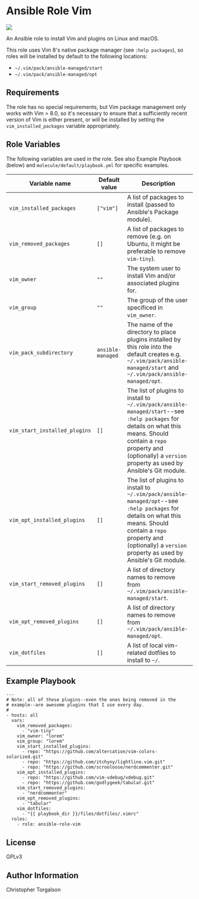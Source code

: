 # Ansible Role Vim

![](https://github.com/ctorgalson/ansible-role-github-release/workflows/Molecule%20Test/badge.svg)

An Ansible role to install Vim and plugins on Linux and macOS.

This role uses Vim 8's native package manager (see `:help packages`), so roles will be
installed by default to the following locations:

- `~/.vim/pack/ansible-managed/start`
- `~/.vim/pack/ansible-managed/opt`

## Requirements

The role has no special requirements, but Vim package management only
works with Vim > 8.0, so it's necessary to ensure that a sufficiently
recent version of Vim is either present, or will be installed by setting
the `vim_installed_packages` variable appropriately.

## Role Variables

The following variables are used in the role. See also Example Playbook
(below) and `molecule/default/playbook.yml` for specific examples.

| Variable name | Default value | Description |
|---------------|---------------|-------------|
| `vim_installed_packages`      | `["vim"]`         | A list of packages to install (passed to Ansible's Package module). |
| `vim_removed_packages`        | `[]`              | A list of packages to remove (e.g. on Ubuntu, it might be preferable to remove `vim-tiny`). |
| `vim_owner`                   | `""`              | The system user to install Vim and/or associated plugins for. |
| `vim_group`                   | `""`              | The group of the user specificed in `vim_owner`. |
| `vim_pack_subdirectory`       | `ansible-managed` | The name of the directory to place plugins installed by this role into the default creates e.g. `~/.vim/pack/ansible-managed/start` and `~/.vim/pack/ansible-managed/opt`. |
| `vim_start_installed_plugins` | `[]`              | The list of plugins to install to `~/.vim/pack/ansible-managed/start`--see `:help packages` for details on what this means. Should contain a `repo` property and (optionally) a `version` property as used by Ansible's Git module. |
| `vim_opt_installed_plugins`   | `[]`              | The list of plugins to install to `~/.vim/pack/ansible-managed/opt`--see `:help packages` for details on what this means. Should contain a `repo` property and (optionally) a `version` property as used by Ansible's Git module. |
| `vim_start_removed_plugins`   | `[]`              | A list of directory names to remove from `~/.vim/pack/ansible-managed/start`. |
| `vim_opt_removed_plugins`     | `[]`              | A list of directory names to remove from `~/.vim/pack/ansible-managed/opt`. |
| `vim_dotfiles`                | `[]`              | A list of local vim-related dotfiles to install to `~/`. |

## Example Playbook

    ---
    # Note: all of these plugins--even the ones being removed in the
    # example--are awesome plugins that I use every day.
    #
    - hosts: all
      vars:
        vim_removed_packages:
          - "vim-tiny"
        vim_owner: "lorem"
        vim_group: "lorem"
        vim_start_installed_plugins:
          - repo: "https://github.com/altercation/vim-colors-solarized.git"
          - repo: "https://github.com/itchyny/lightline.vim.git"
          - repo: "https://github.com/scrooloose/nerdcommenter.git"
        vim_opt_installed_plugins:
          - repo: "https://github.com/vim-vdebug/vdebug.git"
          - repo: "https://github.com/godlygeek/tabular.git"
        vim_start_removed_plugins:
          - "nerdcommenter"
        vim_opt_removed_plugins:
          - "tabular"
        vim_dotfiles:
          - "{{ playbook_dir }}/files/dotfiles/.vimrc"
      roles:
        - role: ansible-role-vim

## License

GPLv3

## Author Information

Christopher Torgalson
